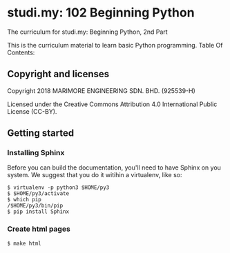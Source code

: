 # studi.my: 102 Beginning Python
The curriculum for studi.my: Beginning Python, 2nd Part

This is the curriculum material to learn basic Python programming.
Table Of Contents:

## Copyright and licenses

Copyright 2018 MARIMORE ENGINEERING SDN. BHD. (925539-H)

Licensed under the Creative Commons Attribution 4.0 International Public License (CC-BY).

## Getting started

### Installing Sphinx

Before you can build the documentation, you'll need to have Sphinx on you
system. We suggest that you do it witihin a virtualenv, like so:
```
$ virtualenv -p python3 $HOME/py3
$ $HOME/py3/activate
$ which pip
/$HOME/py3/bin/pip
$ pip install Sphinx
```

### Create html pages

```
$ make html
```
